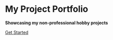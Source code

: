 # My Project Portfolio

**Showcasing my non-professional hobby projects**

[Get Started](/)


<!-- optional background image
// <img src="background.jpg" style="width: 100%; height: 400px; object-fit: cover;">  -->

